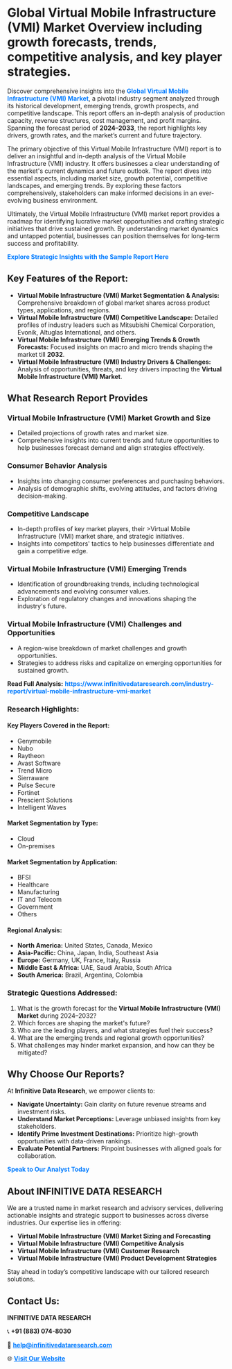 <h1>Global Virtual Mobile Infrastructure (VMI) Market Overview including growth forecasts, trends, competitive analysis, and key player strategies.</h1>
<p>
Discover comprehensive insights into the 
<a href="https://www.infinitivedataresearch.com/industry-report/virtual-mobile-infrastructure-vmi-market" rel="dofollow" style="color: #007BFF; text-decoration: none;"><strong>Global Virtual Mobile Infrastructure (VMI) Market</strong></a>, a pivotal industry segment analyzed through its historical development, emerging trends, growth prospects, and competitive landscape. This report offers an in-depth analysis of production capacity, revenue structures, cost management, and profit margins. Spanning the forecast period of <strong>2024–2033</strong>, the report highlights key drivers, growth rates, and the market’s current and future trajectory.
</p>
<p>
The primary objective of this Virtual Mobile Infrastructure (VMI) report is to deliver an insightful and in-depth analysis of the Virtual Mobile Infrastructure (VMI) industry. It offers businesses a clear understanding of the market's current dynamics and future outlook. The report dives into essential aspects, including market size, growth potential, competitive landscapes, and emerging trends. By exploring these factors comprehensively, stakeholders can make informed decisions in an ever-evolving business environment.
</p>
<p>
Ultimately, the Virtual Mobile Infrastructure (VMI) market report provides a roadmap for identifying lucrative market opportunities and crafting strategic initiatives that drive sustained growth. By understanding market dynamics and untapped potential, businesses can position themselves for long-term success and profitability.
</p>
<p>
<a href="https://www.infinitivedataresearch.com/request-sample/reportId=106485" style="color: #007BFF; text-decoration: none;"><strong>Explore Strategic Insights with the Sample Report Here</strong></a>
</p>

<h2>Key Features of the Report:</h2>
<ul>
<li><strong>Virtual Mobile Infrastructure (VMI) Market Segmentation & Analysis:</strong> Comprehensive breakdown of global market shares across product types, applications, and regions.</li>
<li><strong>Virtual Mobile Infrastructure (VMI) Competitive Landscape:</strong> Detailed profiles of industry leaders such as Mitsubishi Chemical Corporation, Evonik, Altuglas International, and others.</li>
<li><strong>Virtual Mobile Infrastructure (VMI) Emerging Trends & Growth Forecasts:</strong> Focused insights on macro and micro trends shaping the market till <strong>2032</strong>.</li>
<li><strong>Virtual Mobile Infrastructure (VMI) Industry Drivers & Challenges:</strong> Analysis of opportunities, threats, and key drivers impacting the <strong>Virtual Mobile Infrastructure (VMI) Market</strong>.</li>
</ul>

<h2>What Research Report Provides</h2>
<h3>Virtual Mobile Infrastructure (VMI) Market Growth and Size</h3>
<ul>
<li>Detailed projections of growth rates and market size.</li>
<li>Comprehensive insights into current trends and future opportunities to help businesses forecast demand and align strategies effectively.</li>
</ul>

<h3>Consumer Behavior Analysis</h3>
<ul>
<li>Insights into changing consumer preferences and purchasing behaviors.</li>
<li>Analysis of demographic shifts, evolving attitudes, and factors driving decision-making.</li>
</ul>

<h3>Competitive Landscape</h3>
<ul>
<li>In-depth profiles of key market players, their >Virtual Mobile Infrastructure (VMI) market share, and strategic initiatives.</li>
<li>Insights into competitors' tactics to help businesses differentiate and gain a competitive edge.</li>
</ul>

<h3>Virtual Mobile Infrastructure (VMI) Emerging Trends</h3>
<ul>
<li>Identification of groundbreaking trends, including technological advancements and evolving consumer values.</li>
<li>Exploration of regulatory changes and innovations shaping the industry's future.</li>
</ul>

<h3>Virtual Mobile Infrastructure (VMI) Challenges and Opportunities</h3>
<ul>
<li>A region-wise breakdown of market challenges and growth opportunities.</li>
<li>Strategies to address risks and capitalize on emerging opportunities for sustained growth.</li>
</ul>
<p><strong>Read Full Analysis:</strong> <a href="https://www.infinitivedataresearch.com/industry-report/virtual-mobile-infrastructure-vmi-market" rel="dofollow" style="color: #007BFF; text-decoration: none;"><strong>https://www.infinitivedataresearch.com/industry-report/virtual-mobile-infrastructure-vmi-market</strong></a></p>
<h3>Research Highlights:</h3>
<h4>Key Players Covered in the Report:</h4>
<ul><li>Genymobile</li><li>Nubo</li><li>Raytheon</li><li>Avast Software</li><li>Trend Micro</li><li>Sierraware</li><li>Pulse Secure</li><li>Fortinet</li><li>Prescient Solutions</li><li>Intelligent Waves</li></ul>
<h4>Market Segmentation by Type:</h4>
<ul><li>Cloud</li><li>On-premises</li></ul>
<h4>Market Segmentation by Application:</h4>
<ul><li>BFSI</li><li>Healthcare</li><li>Manufacturing</li><li>IT and Telecom</li><li>Government</li><li>Others</li></ul>

<h4>Regional Analysis:</h4>
<ul>
<li><strong>North America:</strong> United States, Canada, Mexico</li>
<li><strong>Asia-Pacific:</strong> China, Japan, India, Southeast Asia</li>
<li><strong>Europe:</strong> Germany, UK, France, Italy, Russia</li>
<li><strong>Middle East & Africa:</strong> UAE, Saudi Arabia, South Africa</li>
<li><strong>South America:</strong> Brazil, Argentina, Colombia</li>
</ul>

<h3>Strategic Questions Addressed:</h3>
<ol>
<li>What is the growth forecast for the <strong>Virtual Mobile Infrastructure (VMI) Market</strong> during 2024–2032?</li>
<li>Which forces are shaping the market's future?</li>
<li>Who are the leading players, and what strategies fuel their success?</li>
<li>What are the emerging trends and regional growth opportunities?</li>
<li>What challenges may hinder market expansion, and how can they be mitigated?</li>
</ol>

<h2>Why Choose Our Reports?</h2>
<p>At <strong>Infinitive Data Research</strong>, we empower clients to:</p>
<ul>
<li><strong>Navigate Uncertainty:</strong> Gain clarity on future revenue streams and investment risks.</li>
<li><strong>Understand Market Perceptions:</strong> Leverage unbiased insights from key stakeholders.</li>
<li><strong>Identify Prime Investment Destinations:</strong> Prioritize high-growth opportunities with data-driven rankings.</li>
<li><strong>Evaluate Potential Partners:</strong> Pinpoint businesses with aligned goals for collaboration.</li>
</ul>
<p><a href="https://www.infinitivedataresearch.com/industry-report/virtual-mobile-infrastructure-vmi-market" rel="dofollow" style="color: #007BFF; text-decoration: none;"><strong>Speak to Our Analyst Today</strong></a></p>

<h2>About INFINITIVE DATA RESEARCH</h2>
<p>We are a trusted name in market research and advisory services, delivering actionable insights and strategic support to businesses across diverse industries. Our expertise lies in offering:</p>
<ul>
<li><strong>Virtual Mobile Infrastructure (VMI) Market Sizing and Forecasting</strong></li>
<li><strong>Virtual Mobile Infrastructure (VMI) Competitive Analysis</strong></li>
<li><strong>Virtual Mobile Infrastructure (VMI) Customer Research</strong></li>
<li><strong>Virtual Mobile Infrastructure (VMI) Product Development Strategies</strong></li>
</ul>
<p>Stay ahead in today’s competitive landscape with our tailored research solutions.</p>

<h2>Contact Us:</h2>
<p><strong>INFINITIVE DATA RESEARCH</strong></p>
<p>📞 <strong>+91 (883) 074-8030</strong></p>
<p>📧 <strong><a href="mailto:help@infinitivedataresearch.com" style="color: #007BFF;">help@infinitivedataresearch.com</a></strong></p>
<p>🌐 <strong><a href="https://www.infinitivedataresearch.com" rel="dofollow" style="color: #007BFF;">Visit Our Website</a></strong></p>